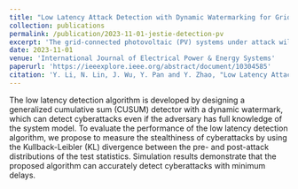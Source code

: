 ```yaml
---
title: "Low Latency Attack Detection with Dynamic Watermarking for Grid-Connected Photovoltaic Systems"
collection: publications
permalink: /publication/2023-11-01-jestie-detection-pv
excerpt: 'The grid-connected photovoltaic (PV) systems under attack will effect the cybersecurity of the smart grids. A quick detection algorithm is developed by using a hybrid model- and data-driven approach, where the test statistics are formulated by using both the physical model of the PV farm and historical measurements.'
date: 2023-11-01
venue: 'International Journal of Electrical Power & Energy Systems'
paperurl: 'https://ieeexplore.ieee.org/abstract/document/10304585'
citation: 'Y. Li, N. Lin, J. Wu, Y. Pan and Y. Zhao, "Low Latency Attack Detection with Dynamic Watermarking for Grid-Connected Photovoltaic Systems," in IEEE Journal of Emerging and Selected Topics in Industrial Electronics, doi: 10.1109/JESTIE.2023.3327051'
---
```


The low latency detection algorithm is developed by designing a generalized cumulative sum (CUSUM) detector with a dynamic watermark, which can detect cyberattacks even if the adversary has full knowledge of the system model. To evaluate the performance of the low latency detection algorithm, we propose to measure the stealthiness of cyberattacks by using the Kullback-Leibler (KL) divergence between the pre- and post-attack distributions of the test statistics. Simulation results demonstrate that the proposed algorithm can accurately detect cyberattacks with minimum delays.